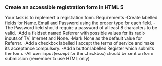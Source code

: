 ### Create an accessible registration form in HTML 5
Your task is to implement a registration form.
Requirements
-Create labelled fields for Name, Email and Password using the 
proper type for each field.
-The Password field should require a password of at least 8 
characters to be valid.
-Add a fieldset named Referrer with possible values for its radio 
inputs of TV, Internet and None.
-Mark None as the default value for Referrer.
-Add a checkbox labelled I accept the terms of service and make its 
acceptance compulsory.
-Add a button labelled Register which submits the form.
-All user input (except for the checkbox) should be sent on form 
submission (remember to use HTML only).